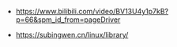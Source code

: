 * https://www.bilibili.com/video/BV13U4y1p7kB?p=66&spm_id_from=pageDriver

* https://subingwen.cn/linux/library/



